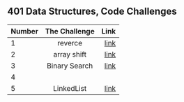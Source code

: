 ## 401 Data Structures, Code Challenges 

| Number        | The Challenge   | Link                     |
| :---------- | :--------:  |       ----------:        |
| 1      | reverce  |  [link](challenge1/README.md)       |
| 2      | array shift  |  [link](challenge2/README.md)       |
| 3      | Binary Search  |  [link](challenge2/README.md)       |
| 4      |        |        |
| 5      | LinkedList  |  [link](challenge5/README.md)       |


